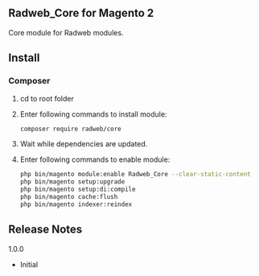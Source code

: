 ## Radweb_Core for Magento 2

Core module for Radweb modules.

## Install

### Composer

1. cd to root folder

2. Enter following commands to install module:

    ```bash
    composer require radweb/core
    ```
    
3. Wait while dependencies are updated.

3. Enter following commands to enable module:

    ```bash
    php bin/magento module:enable Radweb_Core --clear-static-content
    php bin/magento setup:upgrade 
    php bin/magento setup:di:compile
    php bin/magento cache:flush
    php bin/magento indexer:reindex
    ```

## Release Notes

1.0.0 

- Initial
